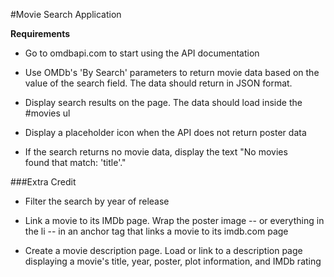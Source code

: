 #Movie Search Application

**Requirements**

 - Go to omdbapi.com to start using the API documentation
     
 - Use OMDb's 'By Search' parameters to return movie data based on the  
   value of the search field. The data should return in JSON format.
       
 - Display search results on the page. The data should load inside the  #movies ul

    

 - Display a placeholder icon when the API does not return poster data

       

 - If the search returns no movie data, display the text "No movies   
   found that match: 'title'."

###Extra Credit

 - Filter the search by year of release
 
 - Link a movie to its IMDb page. Wrap the poster image -- or everything
   in the li -- in an anchor tag that links a movie to its imdb.com page
   
 - Create a movie description page. Load or link to a description page
   displaying a movie's title, year, poster, plot information, and IMDb
   rating
